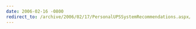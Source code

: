 ```yaml
---
date: 2006-02-16 -0800
redirect_to: /archive/2006/02/17/PersonalUPSSystemRecommendations.aspx/
---
```

